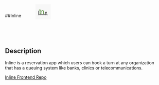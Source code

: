[comment]: <> (![Inline Logo][logo])

##Inline

<img src="https://raw.githubusercontent.com/Mgahed/inline-backend/master/public/images/logo/inline.jpg" width="50px" alt="Inline Logo" style="position: relative; left: 100px; top: -60px"/>


## Description
Inline is a reservation app which users can book a turn at any organization that has a queuing system like banks, clinics or telecommunications.

[Inline Frontend Repo](https://github.com/husseinhesham24/inline)

[logo]: https://raw.githubusercontent.com/Mgahed/inline-backend/master/public/images/logo/inline.jpg "Inline"
